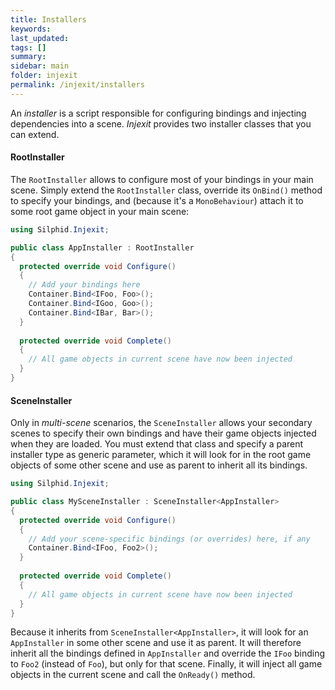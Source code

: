 ```yaml
---
title: Installers
keywords: 
last_updated: 
tags: []
summary:
sidebar: main
folder: injexit
permalink: /injexit/installers
---
```


An *installer* is a script responsible for configuring bindings and injecting dependencies into a scene. *Injexit* provides two installer classes that you can extend.

#### RootInstaller

The `RootInstaller` allows to configure most of your bindings in your main scene.  Simply extend the `RootInstaller` class, override its `OnBind()` method to specify your bindings, and (because it's a `MonoBehaviour`) attach it to some root game object in your main scene:

```c#
using Silphid.Injexit;

public class AppInstaller : RootInstaller
{
  protected override void Configure()
  {
    // Add your bindings here
    Container.Bind<IFoo, Foo>();
    Container.Bind<IGoo, Goo>();
    Container.Bind<IBar, Bar>();
  }
  
  protected override void Complete()
  {
    // All game objects in current scene have now been injected
  }
}
```

#### SceneInstaller

Only in *multi-scene* scenarios, the `SceneInstaller` allows your secondary scenes to specify their own bindings and have their game objects injected when they are loaded.  You must extend that class and specify a parent installer type as generic parameter, which it will look for in the root game objects of some other scene and use as parent to inherit all its bindings.

```c#
using Silphid.Injexit;

public class MySceneInstaller : SceneInstaller<AppInstaller>
{
  protected override void Configure()
  {
    // Add your scene-specific bindings (or overrides) here, if any
    Container.Bind<IFoo, Foo2>();
  }
  
  protected override void Complete()
  {
    // All game objects in current scene have now been injected
  }
}
```

Because it inherits from `SceneInstaller<AppInstaller>`, it will look for an `AppInstaller` in some other scene  and use it as parent. It will therefore inherit all the bindings defined in `AppInstaller` and override the `IFoo` binding to `Foo2` (instead of `Foo`), but only for that scene. Finally, it will inject all game objects in the current scene and call the `OnReady()` method.
